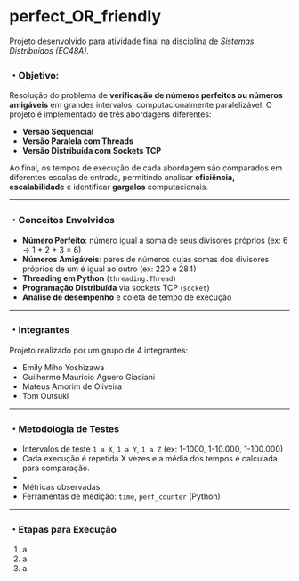 # perfect_OR_friendly
Projeto desenvolvido para atividade final na disciplina de *Sistemas Distribuídos (EC48A)*.

### ・Objetivo:
Resolução do problema de **verificação de números perfeitos ou números amigáveis** em grandes intervalos, computacionalmente paralelizável. 
O projeto é implementado de três abordagens diferentes:

- **Versão Sequencial**
- **Versão Paralela com Threads**
- **Versão Distribuída com Sockets TCP**

Ao final, os tempos de execução de cada abordagem são comparados em diferentes escalas de entrada, permitindo analisar **eficiência, escalabilidade** e identificar **gargalos** computacionais.

---

### ・Conceitos Envolvidos

- **Número Perfeito**: número igual à soma de seus divisores próprios (ex: 6 → 1 + 2 + 3 = 6)
- **Números Amigáveis**: pares de números cujas somas dos divisores próprios de um é igual ao outro (ex: 220 e 284)
- **Threading em Python** (`threading.Thread`)
- **Programação Distribuída** via sockets TCP (`socket`)
- **Análise de desempenho** e coleta de tempo de execução

---

### ・Integrantes

Projeto realizado por um grupo de 4 integrantes:
- Emily Miho Yoshizawa
- Guilherme Mauricio Aguero Giaciani
- Mateus Amorim de Oliveira
- Tom Outsuki

---

### ・Metodologia de Testes

- Intervalos de teste `1 a X`, `1 a Y`, `1 a Z` (ex: 1-1000, 1-10.000, 1-100.000)
- Cada execução é repetida X vezes e a média dos tempos é calculada para comparação.
- 
- Métricas observadas:
- Ferramentas de medição: `time`, `perf_counter` (Python)

---

### ・Etapas para Execução

1. a
2. a
3. a
